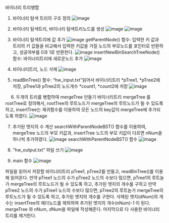 바이너리 트리병합
1. 바이너리 탐색 트리의 구조 정의
  ![image](https://user-images.githubusercontent.com/67528774/203710246-bd129c92-cba6-411c-bd8a-4c6595eed05c.png)


2. 바이너리 탐색트리, 바이너리 탐색트리노드를 생성
  ![image](https://user-images.githubusercontent.com/67528774/203710266-0783303c-6d15-4411-97e2-dcc83dcbc380.png)
  ![image](https://user-images.githubusercontent.com/67528774/203710289-7e6f00d0-de9a-485b-90bc-b363837feb1c.png)


3. 바이너리 탐색트리에 값 추가
  ![image](https://user-images.githubusercontent.com/67528774/203710310-ec0ff48f-1f80-4738-a752-c9e7199ee2e2.png)
 getParentNode() 함수: 입력한 키 값과 트리의 키 값들을 비교해서 입력한 키값을 가질 노드의 부모노드를 포인터로 반환하고, 성공여부를 0과 1로 반환한다.
  ![image](https://user-images.githubusercontent.com/67528774/203710333-d18263e6-db1f-474d-824a-da757fd08753.png)
 insertNewBinSearchTreeNode() 함수: 바이너리트리에 새로운노드 추가
  ![image](https://user-images.githubusercontent.com/67528774/203710347-1bb2ff9b-a9ac-4355-abf4-698f5096512f.png)


4. 바이너리트리, 노드 삭제
 ![image](https://user-images.githubusercontent.com/67528774/203710376-ac89fa07-f194-4261-b9b4-350528510c0e.png)


5. readBinTree() 함수:
 “hw_input.txt”읽어서 바이너리트리 *pTree1, *pTree2에 저장, 
 pTree1과 pTree2의 노드개수 *count1, *count2에 저장
  ![image](https://user-images.githubusercontent.com/67528774/203710399-b211c59f-7977-4487-968e-d2adcbedd693.png)

 
6. 두개의 트리를 병합하여 mergeTree 만들기
 바이너리트리 mergeTree 를 rootTree로 정의해서, rootTree의 루트노드가 mergeTree의 루트노드가 될 수 있도록 하고,
 insertTree는 재귀함수를 이용하여 모든 노드의 key값이 mergeTree에 추가되도록 하였다.
  ![image](https://user-images.githubusercontent.com/67528774/203710412-529a2d34-77d1-429f-be69-8cc3a18ac1d2.png)


7. 추가된 엣지의 수 계산
searchWithParentNodeBST() 함수를 이용하여, mergeTree 노드의 부모 키값과, insertTree 노드의 부모 키값이 다르면 nNum을 하나씩 추가하였다. 
 ![image](https://user-images.githubusercontent.com/67528774/203710426-3bb1fa67-b4bd-449f-806a-6a6115b7edac.png)
searchWithParentNodeBST() 함수
 ![image](https://user-images.githubusercontent.com/67528774/203710437-80e44fe6-2109-454b-a94e-2516457c5b7c.png)


8. ”hw_output.txt” 파일 쓰기
  ![image](https://user-images.githubusercontent.com/67528774/203710459-5446d66d-aa91-4532-87c7-c42c76a6051a.png)


9. main 함수
  ![image](https://user-images.githubusercontent.com/67528774/203710506-fa0d9db0-cb04-49b5-b5a4-0d606be879b8.png)
  
 파일을 읽어서 저장할 바이너리트리 pTree1, pTree2를 만들고, readBinTree()를 이용해 읽어온다.
 만약 pTree1 노드의 수가 pTree2 노드의 수보다 많으면, pTree1의 루트녿가 mergeTree의 루트노드가 될 수 있도록 하고, 추가된 엣지의 개수를 구하고
 만약 pTree2 노드의 수가 pTree1 노드의 수보다 많으면, pTree2의 루트녿가 mergeTree의 루트노드가 될 수 있도록 하고, 추가된 엣지의  개수를 구한다.
 삭제된 엣지(dNum)의 개수는 insertTree의 헤더노드를 제외하여 추가된 엣지의 개수(nNum)-1 이 된다.
 mergeTree 와 nNum, dNum을 파일에 작성해준다.
 마지막으로 다 사용한 바이너리 트리를 제거한다.
